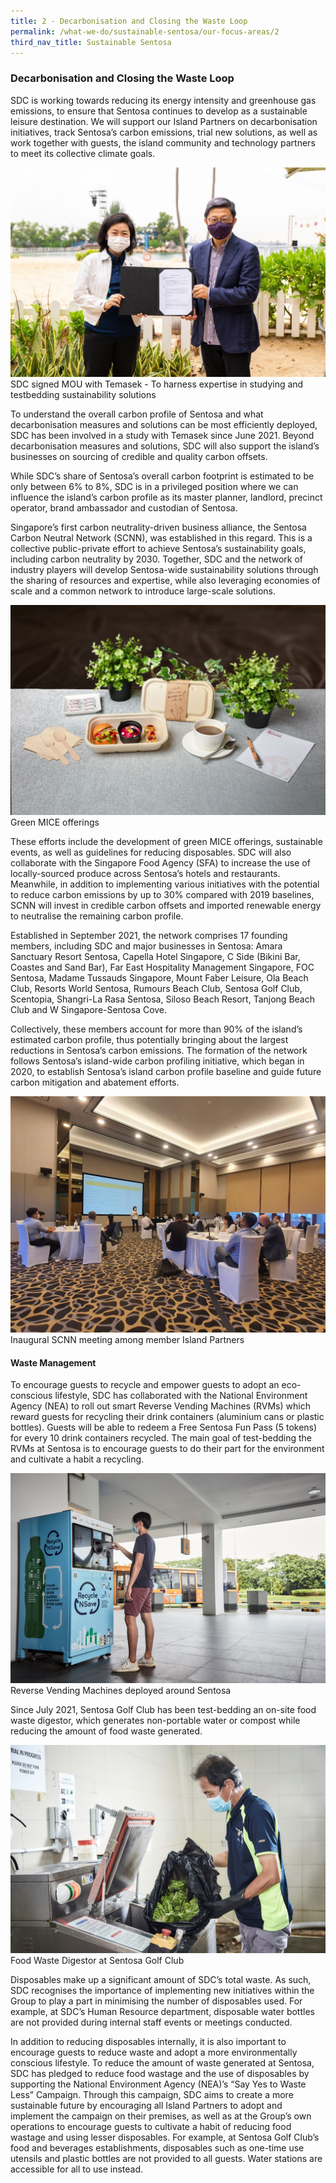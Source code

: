 ```yaml
---
title: 2 - Decarbonisation and Closing the Waste Loop
permalink: /what-we-do/sustainable-sentosa/our-focus-areas/2
third_nav_title: Sustainable Sentosa
---
```

### **Decarbonisation and Closing the Waste Loop**
		
SDC is working towards reducing its energy intensity and greenhouse gas emissions, to ensure that Sentosa continues to develop as a sustainable leisure destination. We will support our Island Partners on decarbonisation initiatives, track Sentosa’s carbon emissions, trial new solutions, as well as work together with guests, the island community and technology partners to meet its collective climate goals.

<img src="/images/what-we-do/sustainable-sentosa/mou.jpg" alt="Image of MOU"/>
<figcaption>SDC signed MOU with Temasek -  To harness expertise in studying and testbedding sustainability solutions
</figcaption>

To understand the overall carbon profile of Sentosa and what decarbonisation measures and solutions can be most efficiently deployed, SDC has been involved in a study with Temasek since June 2021. Beyond decarbonisation  measures and solutions, SDC will also support the island’s businesses on sourcing of credible and quality carbon offsets. 

While SDC’s share of Sentosa’s overall carbon footprint is estimated to be only between 6% to 8%, SDC is in a privileged position where we can influence the island’s carbon profile as its master planner, landlord, precinct operator, brand ambassador and custodian of Sentosa. 

Singapore’s first carbon neutrality-driven business alliance, the Sentosa Carbon Neutral Network (SCNN), was established in this regard. This is a collective public-private effort to achieve Sentosa’s sustainability goals, including carbon neutrality by 2030. Together, SDC and the network of industry players will develop Sentosa-wide sustainability solutions through the sharing of resources and expertise, while also leveraging economies of scale and a common network to introduce large-scale solutions. 

<img src="/images/what-we-do/sustainable-sentosa/green_mice.jpeg" alt="Image of green mice"/>
<figcaption>Green MICE offerings
</figcaption>

These efforts include the development of green MICE offerings, sustainable events, as well as guidelines for reducing disposables. SDC will also collaborate with the Singapore Food Agency (SFA) to increase the use of locally-sourced produce across Sentosa’s hotels and restaurants. Meanwhile, in addition to implementing various initiatives with the potential to reduce carbon emissions by up to 30% compared with 2019 baselines, SCNN will invest in credible carbon offsets and imported renewable energy to neutralise the remaining carbon profile.

Established in September 2021, the network comprises 17 founding members, including SDC and major businesses in Sentosa: Amara Sanctuary Resort Sentosa, Capella Hotel Singapore, C Side (Bikini Bar, Coastes and Sand Bar), Far East Hospitality Management Singapore, FOC Sentosa, Madame Tussauds Singapore, Mount Faber Leisure, Ola Beach Club, Resorts World Sentosa, Rumours Beach Club, Sentosa Golf Club, Scentopia, Shangri-La Rasa Sentosa, Siloso Beach Resort, Tanjong Beach Club and W Singapore-Sentosa Cove. 

Collectively, these members account for more than 90% of the island’s estimated carbon profile, thus potentially bringing about the largest reductions in Sentosa’s carbon emissions. The formation of the network follows Sentosa’s island-wide carbon profiling initiative, which began in 2020, to establish Sentosa’s island carbon profile baseline and guide future carbon mitigation and abatement efforts.

<img src="/images/what-we-do/sustainable-sentosa/scnn.jpeg" alt="Image of SCNN"/>
<figcaption>Inaugural SCNN meeting among member Island Partners
</figcaption>

#### **Waste Management**
To encourage guests to recycle and empower guests to adopt an eco-conscious lifestyle, SDC has collaborated with the National Environment Agency (NEA) to roll out smart Reverse Vending Machines (RVMs) which reward guests for recycling their drink containers (aluminium cans or plastic bottles). Guests  will be able to redeem a Free Sentosa Fun Pass (5 tokens) for every 10 drink containers recycled. The main goal of test-bedding the RVMs at Sentosa is to encourage guests to do their part for the environment and cultivate a habit a recycling. 

<img src="/images/what-we-do/sustainable-sentosa/rvm.jpg" alt="Image of RVM"/>
<figcaption>Reverse Vending Machines deployed around Sentosa</figcaption>

Since July 2021, Sentosa Golf Club has been test-bedding an on-site food waste digestor, which generates non-portable water or compost while reducing the amount of food waste generated. 

<img src="/images/what-we-do/sustainable-sentosa/food-waste-digestor.jpg" alt="Image of food waste digester"/>
<figcaption>Food Waste Digestor at Sentosa Golf Club</figcaption>

Disposables make up a significant amount of SDC’s total waste. As such, SDC recognises the importance of implementing new initiatives within the Group to play a part in minimising the number of disposables used. For example, at SDC’s Human Resource department, disposable water bottles are not provided during internal staff events or meetings conducted. 

In addition to reducing disposables internally, it is also important to encourage guests to reduce waste and adopt a more environmentally conscious lifestyle. To reduce the amount of waste generated at Sentosa, SDC has pledged to reduce food wastage and the use of disposables by supporting the National Environment Agency (NEA)’s “Say Yes to Waste Less” Campaign. Through this campaign, SDC aims to create a more sustainable future by encouraging all Island Partners to adopt and implement the campaign on their premises, as well as at the Group’s own operations to encourage guests to cultivate a habit of reducing food wastage and using lesser disposables. For example, at Sentosa Golf Club’s food and beverages establishments, disposables such as one-time use utensils and plastic bottles are not provided to all guests. Water stations are accessible for all to use instead.